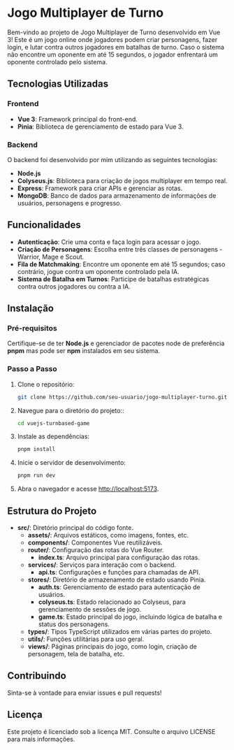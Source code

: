 # Jogo Multiplayer de Turno

Bem-vindo ao projeto de Jogo Multiplayer de Turno desenvolvido em Vue 3! Este é um jogo online onde jogadores podem criar personagens, fazer login, e lutar contra outros jogadores em batalhas de turno. Caso o sistema não encontre um oponente em até 15 segundos, o jogador enfrentará um oponente controlado pelo sistema.

## Tecnologias Utilizadas

### Frontend

- **Vue 3**: Framework principal do front-end.
- **Pinia**: Biblioteca de gerenciamento de estado para Vue 3.

### Backend

O backend foi desenvolvido por mim utilizando as seguintes tecnologias:

- **Node.js**
- **Colyseus.js**: Biblioteca para criação de jogos multiplayer em tempo real.
- **Express**: Framework para criar APIs e gerenciar as rotas.
- **MongoDB**: Banco de dados para armazenamento de informações de usuários, personagens e progresso.

## Funcionalidades

- **Autenticação**: Crie uma conta e faça login para acessar o jogo.
- **Criação de Personagens**: Escolha entre três classes de personagens - Warrior, Mage e Scout.
- **Fila de Matchmaking**: Encontre um oponente em até 15 segundos; caso contrário, jogue contra um oponente controlado pela IA.
- **Sistema de Batalha em Turnos**: Participe de batalhas estratégicas contra outros jogadores ou contra a IA.

## Instalação

### Pré-requisitos

Certifique-se de ter **Node.js** e gerenciador de pacotes node de preferência **pnpm** mas pode ser **npm** instalados em seu sistema.

### Passo a Passo

1. Clone o repositório:

   ```bash
   git clone https://github.com/seu-usuario/jogo-multiplayer-turno.git
   ```

2. Navegue para o diretório do projeto::

   ```bash
   cd vuejs-turnbased-game
   ```

3. Instale as dependências:

   ```bash
   pnpm install

   ```

4. Inicie o servidor de desenvolvimento:

   ```bash
   pnpm run dev

   ```

5. Abra o navegador e acesse <http://localhost:5173>.

## Estrutura do Projeto

- **src/**: Diretório principal do código fonte.
  - **assets/**: Arquivos estáticos, como imagens, fontes, etc.
  - **components/**: Componentes Vue reutilizáveis.
  - **router/**: Configuração das rotas do Vue Router.
    - **index.ts**: Arquivo principal para configuração das rotas.
  - **services/**: Serviços para interação com o backend.
    - **api.ts**: Configurações e funções para chamadas de API.
  - **stores/**: Diretório de armazenamento de estado usando Pinia.
    - **auth.ts**: Gerenciamento de estado para autenticação de usuários.
    - **colyseus.ts**: Estado relacionado ao Colyseus, para gerenciamento de sessões de jogo.
    - **game.ts**: Estado principal do jogo, incluindo lógica de batalha e status dos personagens.
  - **types/**: Tipos TypeScript utilizados em várias partes do projeto.
  - **utils/**: Funções utilitárias para uso geral.
  - **views/**: Páginas principais do jogo, como login, criação de personagem, tela de batalha, etc.

## Contribuindo

Sinta-se à vontade para enviar issues e pull requests!

## Licença

Este projeto é licenciado sob a licença MIT. Consulte o arquivo LICENSE para mais informações.
